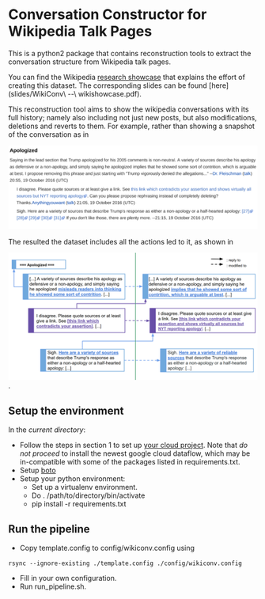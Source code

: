 # Conversation Constructor for Wikipedia Talk Pages

This is a python2 package that contains reconstruction tools to extract the conversation structure
from Wikipedia talk pages.

You can find the Wikipedia [research
showcase](https://www.mediawiki.org/wiki/Wikimedia_Research/Showcase#June_2018) that explains the effort of
creating this dataset. The corresponding slides can be found
[here](slides/WikiConv\ --\ wikishowcase.pdf).

This reconstruction tool aims to show the wikipedia conversations with its full
history; namely also including not just new posts, but also modifications, 
deletions and reverts to them.
For example, rather than showing a snapshot of the conversation as in

![Figure1](slides/original_conv.png)

The resulted the dataset includes all the actions led to it, as shown in

![Figure2](slides/reconstructed.png).

## Setup the environment

In the *current directory*:

- Follow the steps in section 1 to set up [your cloud project](https://cloud.google.com/dataflow/docs/quickstarts/quickstart-python). Note that *do not proceed* to install the newest google cloud dataflow, which may be in-compatible with some of the packages listed in requirements.txt.
- Setup [boto](https://cloud.google.com/storage/docs/boto-plugin#setup-python)
- Setup your python environment:
    - Set up a virtualenv environment.
    - Do . /path/to/directory/bin/activate
    - pip install -r requirements.txt

## Run the pipeline
- Copy template.config to config/wikiconv.config using
```
rsync --ignore-existing ./template.config ./config/wikiconv.config
```
- Fill in your own configuration.
- Run run_pipeline.sh.
